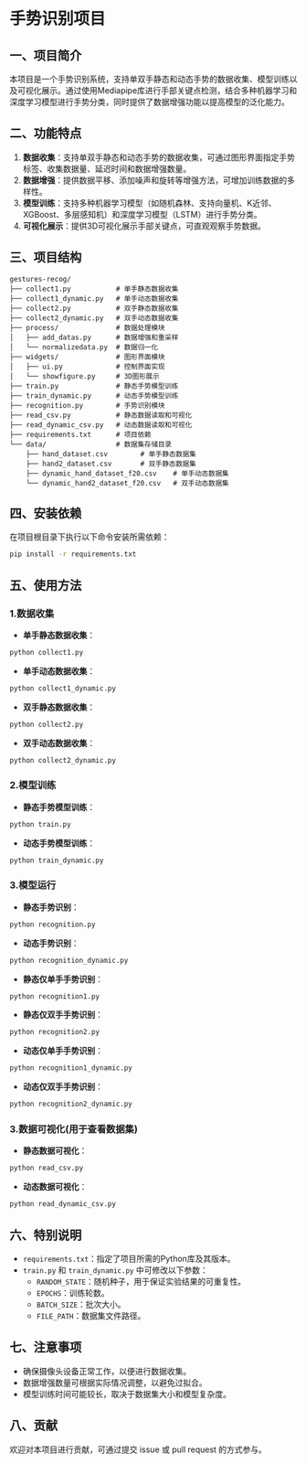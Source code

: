 # 手势识别项目

## 一、项目简介
本项目是一个手势识别系统，支持单双手静态和动态手势的数据收集、模型训练以及可视化展示。通过使用Mediapipe库进行手部关键点检测，结合多种机器学习和深度学习模型进行手势分类，同时提供了数据增强功能以提高模型的泛化能力。

## 二、功能特点
1. **数据收集**：支持单双手静态和动态手势的数据收集，可通过图形界面指定手势标签、收集数据量、延迟时间和数据增强数量。
2. **数据增强**：提供数据平移、添加噪声和旋转等增强方法，可增加训练数据的多样性。
3. **模型训练**：支持多种机器学习模型（如随机森林、支持向量机、K近邻、XGBoost、多层感知机）和深度学习模型（LSTM）进行手势分类。
4. **可视化展示**：提供3D可视化展示手部关键点，可直观观察手势数据。

## 三、项目结构
```
gestures-recog/
├── collect1.py           # 单手静态数据收集
├── collect1_dynamic.py   # 单手动态数据收集
├── collect2.py           # 双手静态数据收集
├── collect2_dynamic.py   # 双手动态数据收集
├── process/              # 数据处理模块
│   ├── add_datas.py      # 数据增强和重采样
│   └── normalizedata.py  # 数据归一化
├── widgets/              # 图形界面模块
│   ├── ui.py             # 控制界面实现
│   └── showfigure.py     # 3D图形展示
├── train.py              # 静态手势模型训练
├── train_dynamic.py      # 动态手势模型训练
├── recognition.py        # 手势识别模块
├── read_csv.py           # 静态数据读取和可视化
├── read_dynamic_csv.py   # 动态数据读取和可视化
├── requirements.txt      # 项目依赖
└── data/                 # 数据集存储目录
    ├── hand_dataset.csv        # 单手静态数据集
    ├── hand2_dataset.csv       # 双手静态数据集
    ├── dynamic_hand_dataset_f20.csv    # 单手动态数据集
    └── dynamic_hand2_dataset_f20.csv   # 双手动态数据集
```

## 四、安装依赖
在项目根目录下执行以下命令安装所需依赖：
```bash
pip install -r requirements.txt
```

## 五、使用方法

### 1.数据收集
- **单手静态数据收集**：
```bash
python collect1.py
```
- **单手动态数据收集**：
```bash
python collect1_dynamic.py
```
- **双手静态数据收集**：
```bash
python collect2.py
```
- **双手动态数据收集**：
```bash
python collect2_dynamic.py
```

### 2.模型训练
- **静态手势模型训练**：
```bash
python train.py
```
- **动态手势模型训练**：
```bash
python train_dynamic.py
```
### 3.模型运行
- **静态手势识别**：
```bash
python recognition.py
```

- **动态手势识别**：
```bash
python recognition_dynamic.py
```

- **静态仅单手手势识别**：
```bash
python recognition1.py
```

- **静态仅双手手势识别**：
```bash
python recognition2.py
```

- **动态仅单手手势识别**：
```bash
python recognition1_dynamic.py
```

- **动态仅双手手势识别**：
```bash
python recognition2_dynamic.py
```

### 3.数据可视化(用于查看数据集)
- **静态数据可视化**：
```bash
python read_csv.py
```
- **动态数据可视化**：
```bash
python read_dynamic_csv.py
```


## 六、特别说明
- `requirements.txt`：指定了项目所需的Python库及其版本。
- `train.py` 和 `train_dynamic.py` 中可修改以下参数：
  - `RANDOM_STATE`：随机种子，用于保证实验结果的可重复性。
  - `EPOCHS`：训练轮数。
  - `BATCH_SIZE`：批次大小。
  - `FILE_PATH`：数据集文件路径。

## 七、注意事项
- 确保摄像头设备正常工作，以便进行数据收集。
- 数据增强数量可根据实际情况调整，以避免过拟合。
- 模型训练时间可能较长，取决于数据集大小和模型复杂度。

## 八、贡献
欢迎对本项目进行贡献，可通过提交 issue 或 pull request 的方式参与。
